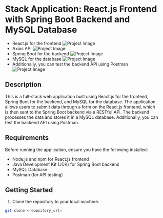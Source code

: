 # Stack Application: React.js Frontend with Spring Boot Backend and MySQL Database
- React.js for the frontend
![Project Image](Forms-ReactJS-SpringBoot/vite-React_Frontend/public/Frontend-Axios.png)
- Axios API
![Project Image](project_image.png)
- Spring Boot for the backend
![Project Image](project_image.png)
- MySQL for the database
![Project Image](project_image.png)
- Additionally, you can test the backend API using Postman
![Project Image](project_image.png)

## Description

This is a full-stack web application built using React.js for the frontend, Spring Boot for the backend, and MySQL for the database. The application allows users to submit data through a form on the React.js frontend, which is then sent to the Spring Boot backend via a RESTful API. The backend processes the data and stores it in a MySQL database. Additionally, you can test the backend API using Postman.

## Requirements

Before running the application, ensure you have the following installed:

- Node.js and npm for React.js frontend
- Java Development Kit (JDK) for Spring Boot backend
- MySQL Database
- Postman (for API testing)

## Getting Started

1. Clone the repository to your local machine.

```bash
git clone <repository_url>
